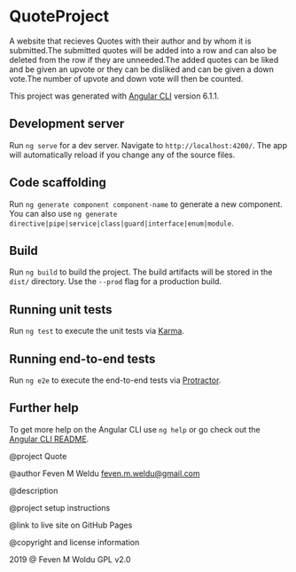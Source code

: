 # QuoteProject

A website that recieves Quotes with their author and by whom it is submitted.The submitted quotes will be added into a row and can also be deleted from the row if they are unneeded.The added quotes can be liked and be given an upvote or they can be disliked and can be given a down vote.The number of upvote and down vote will then be counted.

This project was generated with [Angular CLI](https://github.com/angular/angular-cli) version 6.1.1.

## Development server

Run `ng serve` for a dev server. Navigate to `http://localhost:4200/`. The app will automatically reload if you change any of the source files.

## Code scaffolding

Run `ng generate component component-name` to generate a new component. You can also use `ng generate directive|pipe|service|class|guard|interface|enum|module`.

## Build

Run `ng build` to build the project. The build artifacts will be stored in the `dist/` directory. Use the `--prod` flag for a production build.

## Running unit tests

Run `ng test` to execute the unit tests via [Karma](https://karma-runner.github.io).

## Running end-to-end tests

Run `ng e2e` to execute the end-to-end tests via [Protractor](http://www.protractortest.org/).

## Further help

To get more help on the Angular CLI use `ng help` or go check out the [Angular CLI README](https://github.com/angular/angular-cli/blob/master/README.md).

@project Quote

@author Feven M Weldu <feven.m.weldu@gmail.com>

@description



@project setup instructions


@link to live site on GitHub Pages


@copyright and license information

2019 @ Feven M Woldu
GPL v2.0

